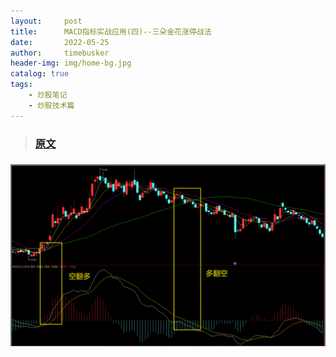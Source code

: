```yaml
---
layout:     post
title:      MACD指标实战应用(四)--三朵金花涨停战法
date:       2022-05-25
author:     timebusker
header-img: img/home-bg.jpg
catalog: true
tags:
    - 炒股笔记
    - 炒股技术篇
---  
```


>### [原文](https://zhuanlan.zhihu.com/p/390626737)


### 

![image](/img/gupiao/20220525014252.png)  



